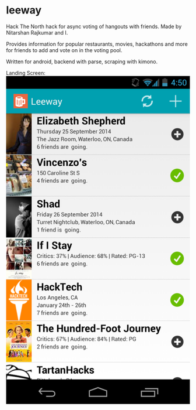 leeway
======

Hack The North hack for async voting of hangouts with friends. Made by Nitarshan Rajkumar and I.

Provides information for popular restaurants, movies, hackathons and more for friends to add and vote on in the voting pool.


Written for android, backend with parse, scraping with kimono.


Landing Screen:
![alt tag](https://raw.githubusercontent.com/austinscchiang/leeway/master/images/Screenshot_2014-09-21-04-50-24.png)
